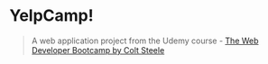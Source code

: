 # YelpCamp!

> A web application project from the Udemy course - [The Web Developer Bootcamp by Colt Steele](https://www.udemy.com/the-web-developer-bootcamp/)